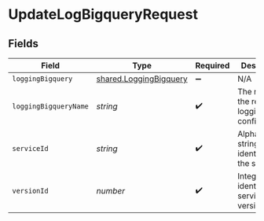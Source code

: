 # UpdateLogBigqueryRequest


## Fields

| Field                                                            | Type                                                             | Required                                                         | Description                                                      | Example                                                          |
| ---------------------------------------------------------------- | ---------------------------------------------------------------- | ---------------------------------------------------------------- | ---------------------------------------------------------------- | ---------------------------------------------------------------- |
| `loggingBigquery`                                                | [shared.LoggingBigquery](../../models/shared/loggingbigquery.md) | :heavy_minus_sign:                                               | N/A                                                              |                                                                  |
| `loggingBigqueryName`                                            | *string*                                                         | :heavy_check_mark:                                               | The name for the real-time logging configuration.                | test-log-endpoint                                                |
| `serviceId`                                                      | *string*                                                         | :heavy_check_mark:                                               | Alphanumeric string identifying the service.                     | SU1Z0isxPaozGVKXdv0eY                                            |
| `versionId`                                                      | *number*                                                         | :heavy_check_mark:                                               | Integer identifying a service version.                           | 1                                                                |
